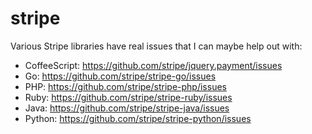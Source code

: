 # stripe

Various Stripe libraries have real issues that I can maybe help out with: 

- CoffeeScript: https://github.com/stripe/jquery.payment/issues
- Go: https://github.com/stripe/stripe-go/issues
- PHP: https://github.com/stripe/stripe-php/issues
- Ruby: https://github.com/stripe/stripe-ruby/issues
- Java: https://github.com/stripe/stripe-java/issues
- Python: https://github.com/stripe/stripe-python/issues
